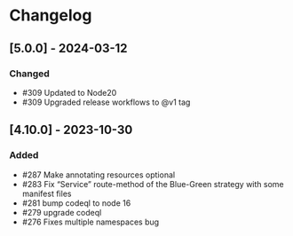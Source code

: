 # Changelog

## [5.0.0] - 2024-03-12

### Changed

- #309 Updated to Node20
- #309 Upgraded release workflows to @v1 tag

## [4.10.0] - 2023-10-30

### Added

-  #287 Make annotating resources optional
-  #283 Fix “Service” route-method of the Blue-Green strategy with some manifest files
-  #281 bump codeql to node 16
-  #279 upgrade codeql
-  #276 Fixes multiple namespaces bug
